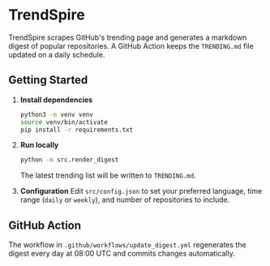 # TrendSpire

TrendSpire scrapes GitHub's trending page and generates a markdown digest of popular repositories. A GitHub Action keeps the `TRENDING.md` file updated on a daily schedule.

## Getting Started

1. **Install dependencies**
   ```bash
   python3 -m venv venv
   source venv/bin/activate
   pip install -r requirements.txt
   ```

2. **Run locally**
   ```bash
   python -m src.render_digest
   ```
   The latest trending list will be written to `TRENDING.md`.

3. **Configuration**
   Edit `src/config.json` to set your preferred language, time range (`daily` or `weekly`), and number of repositories to include.

## GitHub Action

The workflow in `.github/workflows/update_digest.yml` regenerates the digest every day at 08:00 UTC and commits changes automatically.
